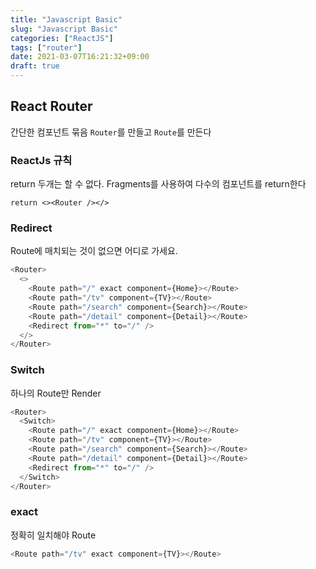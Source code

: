 ```yaml
---
title: "Javascript Basic"
slug: "Javascript Basic"
categories: ["ReactJS"]
tags: ["router"]
date: 2021-03-07T16:21:32+09:00
draft: true
---
```


## React Router

간단한 컴포넌트 묶음 `Router`를 만들고 `Route`를 만든다

### ReactJs 규칙

return 두개는 할 수 없다. Fragments를 사용하여 다수의 컴포넌트를 return한다

```
return <><Router /></>

```

### Redirect

Route에 매치되는 것이 없으면 어디로 가세요.

```javascript
<Router>
  <>
    <Route path="/" exact component={Home}></Route>
    <Route path="/tv" component={TV}></Route>
    <Route path="/search" component={Search}></Route>
    <Route path="/detail" component={Detail}></Route>
    <Redirect from="*" to="/" />
  </>
</Router>
```

### Switch

하나의 Route만 Render

```javascript
<Router>
  <Switch>
    <Route path="/" exact component={Home}></Route>
    <Route path="/tv" component={TV}></Route>
    <Route path="/search" component={Search}></Route>
    <Route path="/detail" component={Detail}></Route>
    <Redirect from="*" to="/" />
  </Switch>
</Router>
```

### exact

정확히 일치해야 Route

```javascript
<Route path="/tv" exact component={TV}></Route>
```
